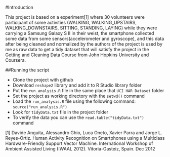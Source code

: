 #Introduction

This project is based on a experiment[1] where 30 volunteers were participant of some activities (WALKING, WALKING_UPSTAIRS, WALKING_DOWNSTAIRS, SITTING, STANDING, LAYING) while they were carrying a Samsung Galaxy S II in their weist, the smartphone collected some data from some sensors(accelerometer and gyroscope), and this data after being cleaned and normalized by the authors of the project is used by me as raw data to get a tidy dataset that will satisfy the project in the Getting and Cleaning Data Course from John Hopkins University and Coursera. 

##Running the script

* Clone the project with github
* Download ``reshape2`` library and add it to R Studio library folder
* Put the ``run_analysis.R`` file in the same place that ``UCI HAR Dataset`` folder
* Set the project as working directory with the ``setwd()`` command
* Load the ``run_analysis.R`` file using the following command: ``source("run_analysis.R")``
* Look for ``tidyData.txt`` file in the project folder
* To verify the data you can use the ``read.table("tidyData.txt")`` command

[1] Davide Anguita, Alessandro Ghio, Luca Oneto, Xavier Parra and Jorge L. Reyes-Ortiz. Human Activity Recognition on Smartphones using a Multiclass Hardware-Friendly Support Vector Machine. International Workshop of Ambient Assisted Living (IWAAL 2012). Vitoria-Gasteiz, Spain. Dec 2012
